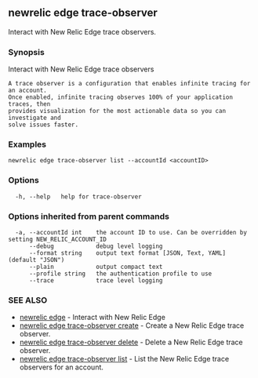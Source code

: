 ## newrelic edge trace-observer

Interact with New Relic Edge trace observers.

### Synopsis

Interact with New Relic Edge trace observers
	
	A trace observer is a configuration that enables infinite tracing for an account.
	Once enabled, infinite tracing observes 100% of your application traces, then
	provides visualization for the most actionable data so you can investigate and
	solve issues faster.

### Examples

```
newrelic edge trace-observer list --accountId <accountID>
```

### Options

```
  -h, --help   help for trace-observer
```

### Options inherited from parent commands

```
  -a, --accountId int    the account ID to use. Can be overridden by setting NEW_RELIC_ACCOUNT_ID
      --debug            debug level logging
      --format string    output text format [JSON, Text, YAML] (default "JSON")
      --plain            output compact text
      --profile string   the authentication profile to use
      --trace            trace level logging
```

### SEE ALSO

* [newrelic edge](newrelic_edge.md)	 - Interact with New Relic Edge
* [newrelic edge trace-observer create](newrelic_edge_trace-observer_create.md)	 - Create a New Relic Edge trace observer.
* [newrelic edge trace-observer delete](newrelic_edge_trace-observer_delete.md)	 - Delete a New Relic Edge trace observer.
* [newrelic edge trace-observer list](newrelic_edge_trace-observer_list.md)	 - List the New Relic Edge trace observers for an account.


